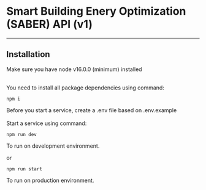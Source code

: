 # Smart Building Enery Optimization (SABER) API (v1)

---

## Installation

Make sure you have node v16.0.0 (minimum) installed <br> <br>

You need to install all package dependencies using command:

```text
npm i
```

Before you start a service, create a .env file based on .env.example <br> <br>
Start a service using command:

```text
npm run dev
```

To run on development environment.

or

```text
npm run start
```

To run on production environment.
